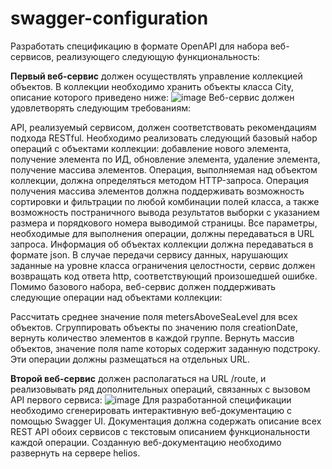 # swagger-configuration

Разработать спецификацию в формате OpenAPI для набора веб-сервисов, реализующего следующую функциональность:

**Первый веб-сервис** должен осуществлять управление коллекцией объектов. В коллекции необходимо хранить объекты класса City, описание которого приведено ниже:
![image](https://user-images.githubusercontent.com/53289790/190917999-49930d5b-92c7-40be-9a3a-7fd5c3d9bb53.png)
Веб-сервис должен удовлетворять следующим требованиям:

API, реализуемый сервисом, должен соответствовать рекомендациям подхода RESTful.
Необходимо реализовать следующий базовый набор операций с объектами коллекции: добавление нового элемента, получение элемента по ИД, обновление элемента, удаление элемента, получение массива элементов.
Операция, выполняемая над объектом коллекции, должна определяться методом HTTP-запроса.
Операция получения массива элементов должна поддерживать возможность сортировки и фильтрации по любой комбинации полей класса, а также возможность постраничного вывода результатов выборки с указанием размера и порядкового номера выводимой страницы.
Все параметры, необходимые для выполнения операции, должны передаваться в URL запроса.
Информация об объектах коллекции должна передаваться в формате json.
В случае передачи сервису данных, нарушающих заданные на уровне класса ограничения целостности, сервис должен возвращать код ответа http, соответствующий произошедшей ошибке.
Помимо базового набора, веб-сервис должен поддерживать следующие операции над объектами коллекции:

Рассчитать среднее значение поля metersAboveSeaLevel для всех объектов.
Сгруппировать объекты по значению поля creationDate, вернуть количество элементов в каждой группе.
Вернуть массив объектов, значение поля name которых содержит заданную подстроку.
Эти операции должны размещаться на отдельных URL.

**Второй веб-сервис** должен располагаться на URL /route, и реализовывать ряд дополнительных операций, связанных с вызовом API первого сервиса:
![image](https://user-images.githubusercontent.com/53289790/190917942-97e3876c-c30a-4eeb-9391-0dd6bcef43fc.png)
Для разработанной спецификации необходимо сгенерировать интерактивную веб-документацию с помощью Swagger UI. Документация должна содержать описание всех REST API обоих сервисов с текстовым описанием функциональности каждой операции. Созданную веб-документацию необходимо развернуть на сервере helios.
